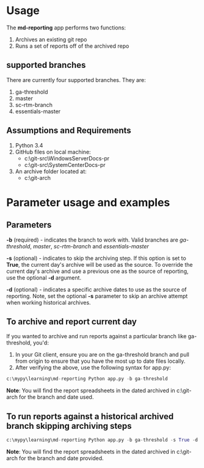 # Usage
The **md-reporting** app performs two functions:
1. Archives an existing git repo
2. Runs a set of reports off of the archived repo

## supported branches
There are currently four supported branches. They are:
1. ga-threshold
2. master
3. sc-rtm-branch
4. essentials-master

## Assumptions and Requirements
1. Python 3.4
2. GitHub files on local machine:
    * c:\git-src\WindowsServerDocs-pr
    * c:\git-src\SystemCenterDocs-pr
3. An archive folder located at:
    * c:\git-arch


# Parameter usage and examples

## Parameters
**-b** (required) - indicates the branch to work with. Valid branches are *ga-threshold*, *master*, 
*sc-rtm-branch* and *essentials-master*

**-s** (optional) - indicates to skip the archiving step. If this option is set to **True**, the current day's archive will be used as the source. To override the current day's archive and use a previous one as the source of reporting, use the optional **-d** argument.

**-d** (optional) - indicates a specific archive dates to use as the source of reporting. Note, set the optional **-s** parameter to skip an archive attempt when working historical archives.


## To archive and report current day
If you wanted to archive and run reports against a particular branch like ga-threshold, you'd:
1. In your Git client, ensure you are on the ga-threshold branch and pull from origin to ensure
that you have the most up to date files locally. 
2. After verifying the above, use the following syntax for app.py:

```Python
c:\mypy\learning\md-reporting Python app.py -b ga-threshold
```
**Note**: You will find the report spreadsheets in the dated archived in c:\git-arch for the branch and date used.

## To run reports against a historical archived branch skipping archiving steps

```Python
c:\mypy\learning\md-reporting Python app.py -b ga-threshold -s True -d 2016.09.23
``` 
**Note**: You will find the report spreadsheets in the dated archived in c:\git-arch for the branch and date provided.




